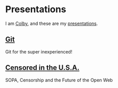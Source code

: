 # Presentations

I am [Colby](http://colbyrabdieau.com), and these are my [presentations](http://colbyrabideau.com/presentations).

## [Git](http://colbyrabideau.com/presentations/git/)
Git for the super inexperienced!
## [Censored in the U.S.A.](http://colbyrabideau.com/presentations/censored-in-the-usa/)
SOPA, Censorship and the Future of the Open Web
